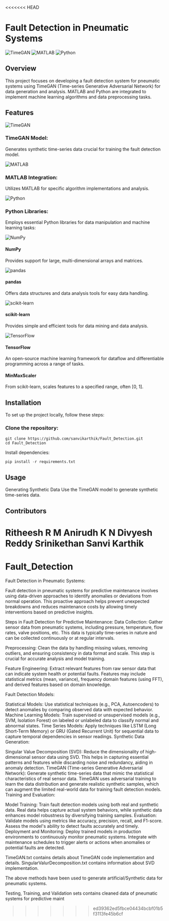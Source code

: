 <<<<<<< HEAD
# Fault Detection in Pneumatic Systems

 ![TimeGAN](https://img.icons8.com/color/48/000000/time.png)
 ![MATLAB](https://img.icons8.com/color/48/000000/matlab.png)
 ![Python](https://img.icons8.com/color/48/000000/python.png)
 
## Overview
This project focuses on developing a fault detection system for pneumatic systems using TimeGAN (Time-series Generative Adversarial Network) for data generation and analysis.
 MATLAB and Python are integrated to implement machine learning algorithms and data preprocessing tasks.

## Features

![TimeGAN](https://img.icons8.com/color/48/000000/time.png)
### TimeGAN Model: 
Generates synthetic time-series data crucial for training the fault detection model.

![MATLAB](https://img.icons8.com/color/48/000000/matlab.png)
### MATLAB Integration: 
Utilizes MATLAB for specific algorithm implementations and analysis.

![Python](https://img.icons8.com/color/48/000000/python.png)
### Python Libraries: 
Employs essential Python libraries for data manipulation and machine learning tasks:

![NumPy](https://img.icons8.com/color/48/000000/numpy.png)
#### NumPy 
Provides support for large, multi-dimensional arrays and matrices.

![pandas](https://img.icons8.com/color/48/000000/pandas.png)
#### pandas 
Offers data structures and data analysis tools for easy data handling.

![scikit-learn](https://img.icons8.com/color/48/000000/python.png)
#### scikit-learn 
 Provides simple and efficient tools for data mining and data analysis.

![TensorFlow](https://img.icons8.com/color/48/000000/tensorflow.png)
#### TensorFlow 
 An open-source machine learning framework for dataflow and differentiable programming across a range of tasks.

#### MinMaxScaler 
From scikit-learn, scales features to a specified range, often [0, 1].

## Installation
To set up the project locally, follow these steps:

### Clone the repository:


```console
git clone https://github.com/sanvikarthik/Fault_Detection.git
cd Fault_Detection
```
Install dependencies:


```python
pip install -r requirements.txt
```
## Usage
Generating Synthetic Data
Use the TimeGAN model to generate synthetic time-series data.

## Contributors

Ritheesh R M
Anirudh K N 
Divyesh Reddy 
Srinikethan 
Sanvi Karthik 
=======
# Fault_Detection
Fault Detection in Pneumatic Systems:

Fault detection in pneumatic systems for predictive maintenance involves using data-driven approaches to identify anomalies or deviations from normal operation. This proactive approach helps prevent unexpected breakdowns and reduces maintenance costs by allowing timely interventions based on predictive insights.

Steps in Fault Detection for Predictive Maintenance:
Data Collection: Gather sensor data from pneumatic systems, including pressure, temperature, flow rates, valve positions, etc. This data is typically time-series in nature and can be collected continuously or at regular intervals.

Preprocessing: Clean the data by handling missing values, removing outliers, and ensuring consistency in data format and scale. This step is crucial for accurate analysis and model training.

Feature Engineering: Extract relevant features from raw sensor data that can indicate system health or potential faults. Features may include statistical metrics (mean, variance), frequency domain features (using FFT), and derived features based on domain knowledge.

Fault Detection Models:

Statistical Models: Use statistical techniques (e.g., PCA, Autoencoders) to detect anomalies by comparing observed data with expected behavior.
Machine Learning Models: Train supervised or unsupervised models (e.g., SVM, Isolation Forest) on labeled or unlabeled data to classify normal and abnormal states.
Time Series Models: Apply techniques like LSTM (Long Short-Term Memory) or GRU (Gated Recurrent Unit) for sequential data to capture temporal dependencies in sensor readings.
Synthetic Data Generation:

Singular Value Decomposition (SVD): Reduce the dimensionality of high-dimensional sensor data using SVD. This helps in capturing essential patterns and features while discarding noise and redundancy, aiding in anomaly detection.
TimeGAN (Time-series Generative Adversarial Network): Generate synthetic time-series data that mimic the statistical characteristics of real sensor data. TimeGAN uses adversarial training to learn the data distribution and generate realistic synthetic samples, which can augment the limited real-world data for training fault detection models.
Training and Evaluation:

Model Training: Train fault detection models using both real and synthetic data. Real data helps capture actual system behaviors, while synthetic data enhances model robustness by diversifying training samples.
Evaluation: Validate models using metrics like accuracy, precision, recall, and F1-score. Assess the model's ability to detect faults accurately and timely.
Deployment and Monitoring: Deploy trained models in production environments to continuously monitor pneumatic systems. Integrate with maintenance schedules to trigger alerts or actions when anomalies or potential faults are detected.

TimeGAN.txt contains details about TimeGAN code implementation and details.
SingularValurDecomposition.txt contains information about SVD implementation.

The above methods have been used to generate artificial/Synthetic data for pneumatic systems.

Testing, Training, and Validation sets contains cleaned data of pneumatic systems for predictive maint


>>>>>>> ed39362ed5fbce04434bcbf01b5f3113fe45b6cf
